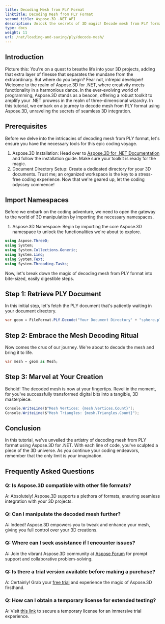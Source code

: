 ```yaml
---
title: Decoding Mesh from PLY Format
linktitle: Decoding Mesh from PLY Format
second_title: Aspose.3D .NET API
description: Unlock the secrets of 3D magic! Decode mesh from PLY format effortlessly with Aspose.3D for .NET. Elevate your projects to new dimensions.
type: docs
weight: 11
url: /net/loading-and-saving/ply/decode-mesh/
---
```

## Introduction
Picture this: You're on a quest to breathe life into your 3D projects, adding that extra layer of finesse that separates the mundane from the extraordinary. But where do you begin? Fear not, intrepid developer! Welcome to the realm of Aspose.3D for .NET, where creativity meets functionality in a harmonious dance.
In the ever-evolving world of programming, Aspose.3D stands as a beacon, offering a robust toolkit to amplify your .NET prowess in the realm of three-dimensional wizardry. In this tutorial, we embark on a journey to decode mesh from PLY format using Aspose.3D, unraveling the secrets of seamless 3D integration.
## Prerequisites
Before we delve into the intricacies of decoding mesh from PLY format, let's ensure you have the necessary tools for this epic coding voyage.
1. Aspose.3D Installation: Head over to [Aspose.3D for .NET Documentation](https://reference.aspose.com/3d/net/) and follow the installation guide. Make sure your toolkit is ready for the magic.
2. Document Directory Setup: Create a dedicated directory for your 3D documents. Trust me; an organized workspace is the key to a stress-free coding experience.
Now that we're geared up, let the coding odyssey commence!
## Import Namespaces
Before we embark on the coding adventure, we need to open the gateway to the world of 3D manipulation by importing the necessary namespaces.
1. Aspose.3D Namespace: Begin by importing the core Aspose.3D namespace to unlock the functionalities we're about to explore.
```csharp
using Aspose.ThreeD;
using System;
using System.Collections.Generic;
using System.Linq;
using System.Text;
using System.Threading.Tasks;
```
Now, let's break down the magic of decoding mesh from PLY format into bite-sized, easily digestible steps.
## Step 1: Retrieve PLY Document
In this initial step, let's fetch the PLY document that's patiently waiting in your document directory.
```csharp
var geom = FileFormat.PLY.Decode("Your Document Directory" + "sphere.ply");
```
## Step 2: Embrace the Mesh Decoding Ritual
Now comes the crux of our journey. We're about to decode the mesh and bring it to life.
```csharp
var mesh = geom as Mesh;
```
## Step 3: Marvel at Your Creation
Behold! The decoded mesh is now at your fingertips. Revel in the moment, for you've successfully transformed digital bits into a tangible, 3D masterpiece.
```csharp
Console.WriteLine($"Mesh Vertices: {mesh.Vertices.Count}");
Console.WriteLine($"Mesh Triangles: {mesh.Triangles.Count}");
```
## Conclusion
In this tutorial, we've unveiled the artistry of decoding mesh from PLY format using Aspose.3D for .NET. With each line of code, you've sculpted a piece of the 3D universe. As you continue your coding endeavors, remember that the only limit is your imagination.

## Frequently Asked Questions
### Q: Is Aspose.3D compatible with other file formats?
A: Absolutely! Aspose.3D supports a plethora of formats, ensuring seamless integration with your 3D projects.
### Q: Can I manipulate the decoded mesh further?
A: Indeed! Aspose.3D empowers you to tweak and enhance your mesh, giving you full control over your 3D creations.
### Q: Where can I seek assistance if I encounter issues?
A: Join the vibrant Aspose.3D community at [Aspose Forum](https://forum.aspose.com/c/3d/18) for prompt support and collaborative problem-solving.
### Q: Is there a trial version available before making a purchase?
A: Certainly! Grab your [free trial](https://releases.aspose.com/) and experience the magic of Aspose.3D firsthand.
### Q: How can I obtain a temporary license for extended testing?
A: Visit [this link](https://purchase.aspose.com/temporary-license/) to secure a temporary license for an immersive trial experience.
